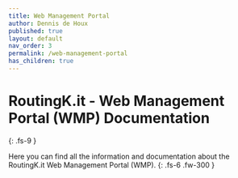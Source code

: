 ```yaml
---
title: Web Management Portal
author: Dennis de Houx
published: true
layout: default
nav_order: 3
permalink: /web-management-portal
has_children: true
---
```


# RoutingK.it - Web Management Portal (WMP) Documentation
{: .fs-9 }

Here you can find all the information and documentation about the RoutingK.it Web Management Portal (WMP).
{: .fs-6 .fw-300 }

<!--
## Installation

### From Source

### Docker

## Configuration

### Default Settings

### Integrations

## Filters

## BGP Communities
//-->
